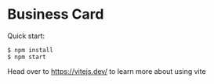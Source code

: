 # Business Card

Quick start:

```
$ npm install
$ npm start
````

Head over to https://vitejs.dev/ to learn more about using vite

